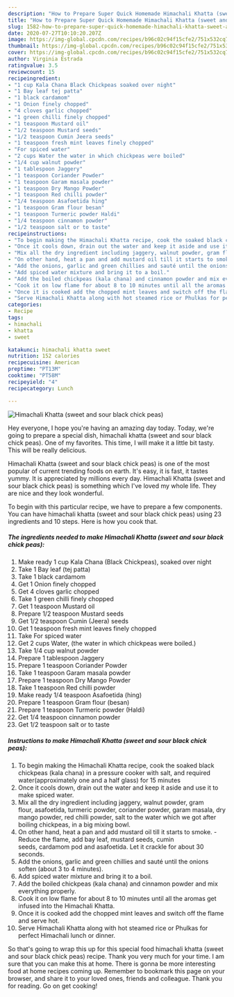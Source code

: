 ```yaml
---
description: "How to Prepare Super Quick Homemade Himachali Khatta (sweet and sour black chick peas)"
title: "How to Prepare Super Quick Homemade Himachali Khatta (sweet and sour black chick peas)"
slug: 1582-how-to-prepare-super-quick-homemade-himachali-khatta-sweet-and-sour-black-chick-peas
date: 2020-07-27T10:10:20.207Z
image: https://img-global.cpcdn.com/recipes/b96c02c94f15cfe2/751x532cq70/himachali-khatta-sweet-and-sour-black-chick-peas-recipe-main-photo.jpg
thumbnail: https://img-global.cpcdn.com/recipes/b96c02c94f15cfe2/751x532cq70/himachali-khatta-sweet-and-sour-black-chick-peas-recipe-main-photo.jpg
cover: https://img-global.cpcdn.com/recipes/b96c02c94f15cfe2/751x532cq70/himachali-khatta-sweet-and-sour-black-chick-peas-recipe-main-photo.jpg
author: Virginia Estrada
ratingvalue: 3.5
reviewcount: 15
recipeingredient:
- "1 cup Kala Chana Black Chickpeas soaked over night"
- "1 Bay leaf tej patta"
- "1 black cardamom"
- "1 Onion finely chopped"
- "4 cloves garlic chopped"
- "1 green chilli finely chopped"
- "1 teaspoon Mustard oil"
- "1/2 teaspoon Mustard seeds"
- "1/2 teaspoon Cumin Jeera seeds"
- "1 teaspoon fresh mint leaves finely chopped"
- "For spiced water"
- "2 cups Water the water in which chickpeas were boiled"
- "1/4 cup walnut powder"
- "1 tablespoon Jaggery"
- "1 teaspoon Coriander Powder"
- "1 teaspoon Garam masala powder"
- "1 teaspoon Dry Mango Powder"
- "1 teaspoon Red chilli powder"
- "1/4 teaspoon Asafoetida hing"
- "1 teaspoon Gram flour besan"
- "1 teaspoon Turmeric powder Haldi"
- "1/4 teaspoon cinnamon powder"
- "1/2 teaspoon salt or to taste"
recipeinstructions:
- "To begin making the Himachali Khatta recipe, cook the soaked black chickpeas (kala chana) in a pressure cooker with salt, and required water(approximately one and a half glass) for 15 minutes"
- "Once it cools down, drain out the water and keep it aside and use it to make spiced water."
- "Mix all the dry ingredient including jaggery, walnut powder, gram flour, asafoetida, turmeric powder, coriander powder, garam masala, dry mango powder, red chilli powder, salt to the water which we got after boiling chickpeas, in a big mixing bowl."
- "On other hand, heat a pan and add mustard oil till it starts to smoke. Reduce the flame, add bay leaf, mustard seeds, cumin seeds, cardamom pod and asafoetida. Let it crackle for about 30 seconds."
- "Add the onions, garlic and green chillies and sauté until the onions soften (about 3 to 4 minutes)."
- "Add spiced water mixture and bring it to a boil."
- "Add the boiled chickpeas (kala chana) and cinnamon powder and mix everything properly."
- "Cook it on low flame for about 8 to 10 minutes until all the aromas get infused into the Himachali Khatta."
- "Once it is cooked add the chopped mint leaves and switch off the flame and serve hot."
- "Serve Himachali Khatta along with hot steamed rice or Phulkas for perfect Himachali lunch or dinner."
categories:
- Recipe
tags:
- himachali
- khatta
- sweet

katakunci: himachali khatta sweet 
nutrition: 152 calories
recipecuisine: American
preptime: "PT13M"
cooktime: "PT58M"
recipeyield: "4"
recipecategory: Lunch

---
```



![Himachali Khatta (sweet and sour black chick peas)](https://img-global.cpcdn.com/recipes/b96c02c94f15cfe2/751x532cq70/himachali-khatta-sweet-and-sour-black-chick-peas-recipe-main-photo.jpg)

Hey everyone, I hope you're having an amazing day today. Today, we're going to prepare a special dish, himachali khatta (sweet and sour black chick peas). One of my favorites. This time, I will make it a little bit tasty. This will be really delicious.

Himachali Khatta (sweet and sour black chick peas) is one of the most popular of current trending foods on earth. It's easy, it is fast, it tastes yummy. It is appreciated by millions every day. Himachali Khatta (sweet and sour black chick peas) is something which I've loved my whole life. They are nice and they look wonderful.




To begin with this particular recipe, we have to prepare a few components. You can have himachali khatta (sweet and sour black chick peas) using 23 ingredients and 10 steps. Here is how you cook that.

<!--inarticleads1-->

##### The ingredients needed to make Himachali Khatta (sweet and sour black chick peas):

1. Make ready 1 cup Kala Chana (Black Chickpeas), soaked over night
1. Take 1 Bay leaf (tej patta)
1. Take 1 black cardamom
1. Get 1 Onion finely chopped
1. Get 4 cloves garlic chopped
1. Take 1 green chilli finely chopped
1. Get 1 teaspoon Mustard oil
1. Prepare 1/2 teaspoon Mustard seeds
1. Get 1/2 teaspoon Cumin (Jeera) seeds
1. Get 1 teaspoon fresh mint leaves finely chopped
1. Take For spiced water
1. Get 2 cups Water, (the water in which chickpeas were boiled.)
1. Take 1/4 cup walnut powder
1. Prepare 1 tablespoon Jaggery
1. Prepare 1 teaspoon Coriander Powder
1. Take 1 teaspoon Garam masala powder
1. Prepare 1 teaspoon Dry Mango Powder
1. Take 1 teaspoon Red chilli powder
1. Make ready 1/4 teaspoon Asafoetida (hing)
1. Prepare 1 teaspoon Gram flour (besan)
1. Prepare 1 teaspoon Turmeric powder (Haldi)
1. Get 1/4 teaspoon cinnamon powder
1. Get 1/2 teaspoon salt or to taste




<!--inarticleads2-->

##### Instructions to make Himachali Khatta (sweet and sour black chick peas):

1. To begin making the Himachali Khatta recipe, cook the soaked black chickpeas (kala chana) in a pressure cooker with salt, and required water(approximately one and a half glass) for 15 minutes
1. Once it cools down, drain out the water and keep it aside and use it to make spiced water.
1. Mix all the dry ingredient including jaggery, walnut powder, gram flour, asafoetida, turmeric powder, coriander powder, garam masala, dry mango powder, red chilli powder, salt to the water which we got after boiling chickpeas, in a big mixing bowl.
1. On other hand, heat a pan and add mustard oil till it starts to smoke. - Reduce the flame, add bay leaf, mustard seeds, cumin seeds, cardamom pod and asafoetida. Let it crackle for about 30 seconds.
1. Add the onions, garlic and green chillies and sauté until the onions soften (about 3 to 4 minutes).
1. Add spiced water mixture and bring it to a boil.
1. Add the boiled chickpeas (kala chana) and cinnamon powder and mix everything properly.
1. Cook it on low flame for about 8 to 10 minutes until all the aromas get infused into the Himachali Khatta.
1. Once it is cooked add the chopped mint leaves and switch off the flame and serve hot.
1. Serve Himachali Khatta along with hot steamed rice or Phulkas for perfect Himachali lunch or dinner.




So that's going to wrap this up for this special food himachali khatta (sweet and sour black chick peas) recipe. Thank you very much for your time. I am sure that you can make this at home. There is gonna be more interesting food at home recipes coming up. Remember to bookmark this page on your browser, and share it to your loved ones, friends and colleague. Thank you for reading. Go on get cooking!
